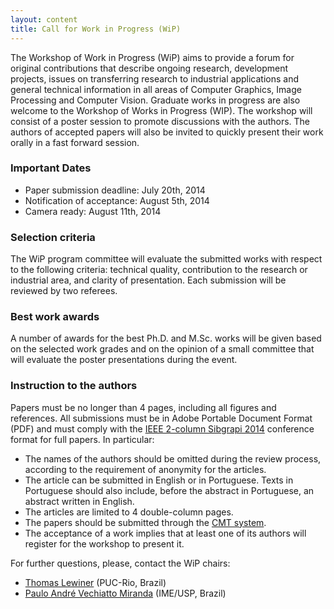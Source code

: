 ```yaml
---
layout: content
title: Call for Work in Progress (WiP)
---
```


The Workshop of Work in Progress (WiP) aims to provide a forum for original contributions that describe ongoing research, development projects, issues on transferring research to industrial applications and general technical information in all areas of Computer Graphics, Image Processing and Computer Vision. Graduate works in progress are also welcome to the Workshop of Works in Progress (WIP). The workshop will consist of a poster session to promote discussions with the authors. The authors of accepted papers will also be invited to quickly present their work orally in a fast forward session.

### Important Dates

- Paper submission deadline: July 20th, 2014
- Notification of acceptance: August 5th, 2014
- Camera ready: August 11th, 2014

### Selection criteria

The WiP program committee will evaluate the submitted works with respect to the following criteria: technical quality, contribution to the research or industrial area, and clarity of presentation. Each submission will be reviewed by two referees.

### Best work awards

A number of awards for the best Ph.D. and M.Sc. works will be given
based on the selected work grades and on the opinion of a small
committee that will evaluate the poster presentations during the
event. 

### Instruction to the authors

Papers must be no longer than 4 pages, including all figures and references. All submissions must be in Adobe Portable Document Format (PDF) and must comply with the [IEEE 2-column Sibgrapi 2014]("http://emap.fgv.br/sibgrapi-2014/files/2014-sibgrapi-latex-template.zip) conference format for full papers. In particular:

- The names of the authors should be omitted during the review process, according to the requirement of anonymity for the articles.
- The article can be submitted in English or in Portuguese. Texts in Portuguese should also include, before the abstract in Portuguese, an abstract written in English.
- The articles are limited to 4 double-column pages.
- The papers should be submitted through the [CMT system]( https://cmt.research.microsoft.com/WIP2014).
- The acceptance of a work implies that at least one of its authors will register for the workshop to present it.

For further questions, please, contact the WiP chairs:

- [Thomas Lewiner](http://zeus.mat.puc-rio.br/tomlew/tomlew_uk.php) (PUC-Rio, Brazil) 
- [Paulo André Vechiatto Miranda](http://www.vision.ime.usp.br/~pmiranda/) (IME/USP, Brazil) 

